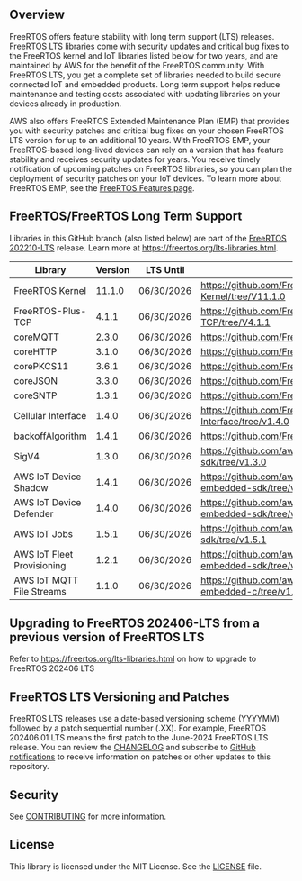 ## Overview
FreeRTOS offers feature stability with long term support (LTS) releases. FreeRTOS LTS libraries come with security updates and critical bug fixes to the FreeRTOS kernel and IoT libraries listed below for two years, and are maintained by AWS for the benefit of the FreeRTOS community. With FreeRTOS LTS, you get a complete set of libraries needed to build secure connected IoT and embedded products. Long term support helps reduce maintenance and testing costs associated with updating libraries on your devices already in production.

AWS also offers FreeRTOS Extended Maintenance Plan (EMP) that provides you with security patches and critical bug fixes on your chosen FreeRTOS LTS version for up to an additional 10 years. With FreeRTOS EMP, your FreeRTOS-based long-lived devices can rely on a version that has feature stability and receives security updates for years. You receive timely notification of upcoming patches on FreeRTOS libraries, so you can plan the deployment of security patches on your IoT devices. To learn more about FreeRTOS EMP, see the [FreeRTOS Features page](https://aws.amazon.com/freertos/features/).

## FreeRTOS/FreeRTOS Long Term Support

Libraries in this GitHub branch (also listed below) are part of the [FreeRTOS 202210-LTS](https://github.com/FreeRTOS/FreeRTOS-LTS/tree/202210-LTS) release. Learn more at https://freertos.org/lts-libraries.html.

| Library                     | Version             | LTS Until  | LTS Repo URL                                                                    |
|-------------------------    |---------------------|------------|-------------------------------------------------------------------------------  |
| FreeRTOS Kernel             | 11.1.0              | 06/30/2026 | https://github.com/FreeRTOS/FreeRTOS-Kernel/tree/V11.1.0                        |
| FreeRTOS-Plus-TCP           | 4.1.1               | 06/30/2026 | https://github.com/FreeRTOS/FreeRTOS-Plus-TCP/tree/V4.1.1                       |
| coreMQTT                    | 2.3.0               | 06/30/2026 | https://github.com/FreeRTOS/coreMQTT/tree/v2.3.0                                |
| coreHTTP                    | 3.1.0               | 06/30/2026 | https://github.com/FreeRTOS/coreHTTP/tree/v3.1.1                                |
| corePKCS11                  | 3.6.1               | 06/30/2026 | https://github.com/FreeRTOS/corePKCS11/tree/v3.6.1                              |
| coreJSON                    | 3.3.0               | 06/30/2026 | https://github.com/FreeRTOS/coreJSON/tree/v3.3.0                                |
| coreSNTP                    | 1.3.1               | 06/30/2026 | https://github.com/FreeRTOS/coreSNTP/tree/v1.3.1                                |
| Cellular Interface          | 1.4.0               | 06/30/2026 | https://github.com/FreeRTOS/FreeRTOS-Cellular-Interface/tree/v1.4.0             |
| backoffAlgorithm            | 1.4.1               | 06/30/2026 | https://github.com/FreeRTOS/backoffAlgorithm/tree/v1.4.1                        |
| SigV4                       | 1.3.0               | 06/30/2026 | https://github.com/aws/SigV4-for-AWS-IoT-embedded-sdk/tree/v1.3.0               |
| AWS IoT Device Shadow       | 1.4.1               | 06/30/2026 | https://github.com/aws/Device-Shadow-for-AWS-IoT-embedded-sdk/tree/v1.4.1       |
| AWS IoT Device Defender     | 1.4.0               | 06/30/2026 | https://github.com/aws/Device-Defender-for-AWS-IoT-embedded-sdk/tree/v1.4.0     |
| AWS IoT Jobs                | 1.5.1               | 06/30/2026 | https://github.com/aws/Jobs-for-AWS-IoT-embedded-sdk/tree/v1.5.1                |
| AWS IoT Fleet Provisioning  | 1.2.1               | 06/30/2026 | https://github.com/aws/Fleet-Provisioning-for-AWS-IoT-embedded-sdk/tree/v1.2.1  |
| AWS IoT MQTT File Streams   | 1.1.0               | 06/30/2026 | https://github.com/aws/aws-iot-core-mqtt-file-streams-embedded-c/tree/v1.1.0    |

## Upgrading to FreeRTOS 202406-LTS from a previous version of FreeRTOS LTS

Refer to https://freertos.org/lts-libraries.html on how to upgrade to FreeRTOS 202406 LTS

## FreeRTOS LTS Versioning and Patches

FreeRTOS LTS releases use a date-based versioning scheme (YYYYMM) followed by a patch sequential number (.XX).
For example, FreeRTOS 202406.01 LTS means the first patch to the June-2024 FreeRTOS LTS release.
You can review the [CHANGELOG](./CHANGELOG.md) and subscribe to [GitHub notifications](https://docs.github.com/en/free-pro-team@latest/github/managing-subscriptions-and-notifications-on-github/about-notifications) to receive information on patches or other updates to this repository.   

## Security

See [CONTRIBUTING](CONTRIBUTING.md#security-issue-notifications) for more information.

## License

This library is licensed under the MIT License. See the [LICENSE](LICENSE.md) file.

